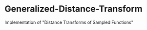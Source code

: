 Generalized-Distance-Transform
==============================

Implementation of "Distance Transforms of Sampled Functions"
